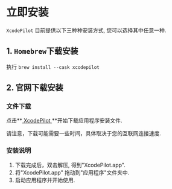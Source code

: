 # 立即安装

`XcodePilot` 目前提供以下三种种安装方式, 您可以选择其中任意一种.

## 1. `Homebrew`下载安装

执行 `brew install --cask xcodepilot`

## 2. 官网下载安装

### 文件下载

点击**[ XcodePilot ](https://xcodepilot.thriller.fun/packages/XcodePilot.zip)**开始下载应用程序安装文件.

请注意，下载可能需要一些时间，具体取决于您的互联网连接速度.

### 安装说明

1. 下载完成后，双击解压, 得到"XcodePilot.app".
2. 将"XcodePilot.app" 拖动到"应用程序"文件夹中.
3. 启动应用程序并开始使用.

